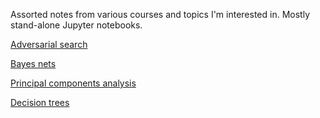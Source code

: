 Assorted notes from various courses and topics I'm interested in. Mostly stand-alone Jupyter notebooks.

[Adversarial search](adversarial_search.ipynb)

[Bayes nets](bayes_nets.ipynb)

[Principal components analysis](pca.ipynb)

[Decision trees](decision_tree.ipynb)
